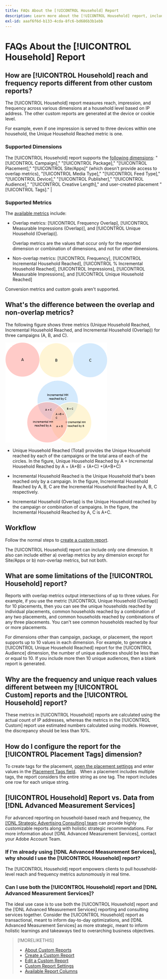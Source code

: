 ```yaml
---
title: FAQs About the [!UICONTROL Household] Report
description: Learn more about the [!UICONTROL Household] report, including how it's different from other reports and troubleshooting.
exl-id: aaaf6f6d-b133-4cda-8fc6-bd686b3b1ebb
---
```

# FAQs About the [!UICONTROL Household] Report

## How are [!UICONTROL Household] reach and frequency reports different from other custom reports?

The [!UICONTROL Household] report measures reach, impression, and frequency across various dimensions at a household level based on IP address. The other custom reports are generated at the device or cookie level.

For example, even if one impression is served to three devices within one household, the Unique Household Reached metric is one.

### Supported Dimensions

The [!UICONTROL Household] report supports the [following dimensions](/help/dsp/reports/report-columns.md): "[!UICONTROL Campaign]," "[!UICONTROL Package]," "[!UICONTROL Placement]," "[!UICONTROL Site/Apps]" (which doesn't provide access to overlap metrics), "[!UICONTROL Media Type]," "[!UICONTROL Feed Type]," "[!UICONTROL Device]," "[!UICONTROL Publisher]," "[!UICONTROL Audience]," "[!UICONTROL Creative Length]," and user-created placement "[!UICONTROL Tags]." |

### Supported Metrics

The [available metrics](/help/dsp/reports/report-columns.md) include:

* Overlap metrics: [!UICONTROL Frequency Overlap], [!UICONTROL Measurable Impressions (Overlap)], and [!UICONTROL Unique Household (Overlap)].

  Overlap metrics are the values that occur only for the reported dimension or combination of dimensions, and not for other dimensions. <!-- For example, it might show the ?? -->

* Non-overlap metrics: [!UICONTROL Frequency], [!UICONTROL Incremental Household Reached], [!UICONTROL % Incremental Household Reached], [!UICONTROL Impressions], [!UICONTROL Measurable Impressions], and [!UICONTROL Unique Household Reached]

Conversion metrics and custom goals aren't supported.

## What's the difference between the overlap and non-overlap metrics?

The following figure shows three metrics (Unique Household Reached, Incremental Household Reached, and Incremental Household (Overlap)) for three campaigns (A, B, and C).

![Illustration of household overlap metrics](/help/dsp/assets/household-overlap-metrics-illustration.png "Illustration of household overlap metrics")

* Unique Household Reached (Total) provides the Unique Household reached by each of the campaigns or the total area of each of the circles. In the figure, Unique Household Reached by A = Incremental Household Reached by A + (A+B) + (A+C) +(A+B+C)

* Incremental Household Reached is the Unique Household that's been reached only by a campaign. In the figure, Incremental Household Reached by A, B, C are the Incremental Household Reached by A, B, C respectively.

* Incremental Household (Overlap) is the Unique Household reached by the campaign or combination of campaigns. In the figure, the Incremental Household Reached by A, C is A+C.

## Workflow

Follow the normal steps to [create a custom report](report-create.md).

The [!UICONTROL Household] report can include only one dimension. It also can include either a) overlap metrics by any dimension except for Site/Apps or b) non-overlap metrics, but not both.

## What are some limitations of the [!UICONTROL Household] report? 

Reports with overlap metrics output intersections of up to three values. For example, if you use the metric [!UICONTROL Unique Household (Overlap)] for 10 placements, then you can see the unique households reached by individual placements, common households reached by a combination of any two placements, and common households reached by combinations of any three placements. You can't see common households reached by four or more placements.

For dimensions other than campaign, package, or placement, the report supports up to 10 values in each dimension. For example, to generate a [!UICONTROL Unique Household Reached] report for the [!UICONTROL Audience] dimension, the number of unique audiences should be less than or equal to 10. If you include more then 10 unique audiences, then a blank report is generated. 

## Why are the frequency and unique reach values different between my [!UICONTROL Custom] reports and the [!UICONTROL Household] report?

These metrics in [!UICONTROL Household] reports are calculated using the actual count of IP addresses, whereas the metrics in the [!UICONTROL Custom] report use estimated numbers calculated using models. However, the discrepancy should be less than 10%.

## How do I configure the report for the [!UICONTROL Placement Tags] dimension?

To create tags for the placement, [open the placement settings](/help/dsp/campaign-management/placements/placement-edit.md) and enter values in the [Placement Tags field](/help/dsp/campaign-management/placements/placement-settings.md).
 
When a placement includes multiple tags, the report considers the entire string as one tag. The report includes one row for each unique string.

## [!UICONTROL Household] Report vs. Data from [!DNL Advanced Measurement Services]

For advanced reporting on household-based reach and frequency, the [[!DNL Strategic Advertising Consulting] team](/help/dsp/introduction/advanced-measurement-services.md) can provide highly customizable reports along with holistic strategic recommendations. For more information about [!DNL Advanced Measurement Services], contact your Adobe Account Team.

### If I'm already using [!DNL Advanced Measurement Services], why should I use the [!UICONTROL Household] report?

The [!UICONTROL Household] report empowers clients to pull household-level reach and frequency metrics autonomously in real time.

### Can I use both the [!UICONTROL Household] report and [!DNL Advanced Measurement Services]? 

The ideal use case is to use both the [!UICONTROL Household] report and the [!DNL Advanced Measurement Services] reporting and consulting services together. Consider the [!UICONTROL Household] report as transactional, meant to inform day-to-day optimizations, and [!DNL Advanced Measurement Services] as more strategic, meant to inform holistic learnings and takeaways tied to overarching business objectives.

>[!MORELIKETHIS]
>
>* [About Custom Reports](/help/dsp/reports/report-about.md)
>* [Create a Custom Report](/help/dsp/reports/report-create.md)
>* [Edit a Custom Report](/help/dsp/reports/report-edit.md)
>* [Custom Report Settings](/help/dsp/reports/report-settings.md)
>* [Available Report Columns](/help/dsp/reports/report-columns.md)
